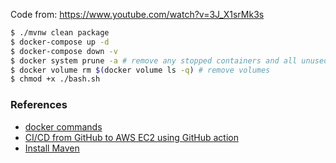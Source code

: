Code from: https://www.youtube.com/watch?v=3J_X1srMk3s

```bash
$ ./mvnw clean package
$ docker-compose up -d
$ docker-compose down -v
$ docker system prune -a # remove any stopped containers and all unused images
$ docker volume rm $(docker volume ls -q) # remove volumes
$ chmod +x ./bash.sh
```



### References

* [docker commands](https://www.digitalocean.com/community/tutorials/how-to-remove-docker-images-containers-and-volumes)
* [CI/CD from GitHub to AWS EC2 using GitHub action](https://farhan-tanvir.medium.com/ci-cd-from-github-to-aws-ec2-using-github-action-e18b621c0507)
* [Install Maven](http://jmlim.github.io/etc/2019/07/11/aws-linux-maven-install/)